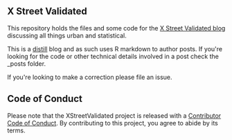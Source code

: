 ## X Street Validated

This repository holds the files and some code for the 
[X Street Validated blog](https://xstreetvalidated.com/) discussing all things 
urban and statistical. 

This is a [distill](https://rstudio.github.io/distill/blog.html) blog and 
as such uses R markdown to author posts. If you're looking for the 
code or other technical details involved in a post check the _posts folder.


If you're looking to make a correction please file an issue. 

## Code of Conduct

Please note that the XStreetValidated project is released with a [Contributor Code of Conduct](https://contributor-covenant.org/version/2/0/CODE_OF_CONDUCT.html). By contributing to this project, you agree to abide by its terms.
